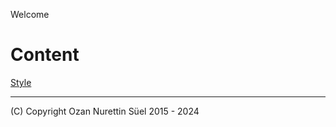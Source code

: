 Welcome

# Content

[Style](style.md "UIM Style")





---

(C) Copyright Ozan Nurettin Süel 2015 - 2024
